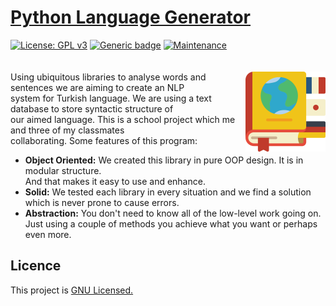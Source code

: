 # [Python Language Generator](https://www.wikizeroo.org/index.php?q=aHR0cHM6Ly9lbi53aWtpcGVkaWEub3JnL3dpa2kvTmV1cm8tbGluZ3Vpc3RpY19wcm9ncmFtbWluZw)
[![License: GPL v3](https://img.shields.io/badge/License-GPLv3-blue.svg)](https://www.gnu.org/licenses/gpl-3.0) [![Generic badge](https://img.shields.io/badge/version-v1.0.1-brightgreen.svg)](https://shields.io/) [![Maintenance](https://img.shields.io/badge/Maintained%3F-yes-blueviolet.svg)](https://GitHub.com/Naereen/StrapDown.js/graphs/commit-activity)
<br><br><br><img width="128" src="./icon/app_icon.png" align="right">
Using ubiquitous libraries to analyse words and sentences we are aiming to create an NLP<br> system for
Turkish language. We are using a text database to store syntactic structure of<br> our aimed language. This
is a school project which me and three of my classmates<br> collaborating. Some features of this program:
* __Object Oriented:__ We created this library in pure OOP design. It is in modular structure.<br> And that makes it easy to use and enhance.
* __Solid:__ We tested each library in every situation and we find a solution which is never prone to cause errors.
* __Abstraction:__ You don't need to know all of the low-level work going on. Just using a couple of methods you achieve what you want or perhaps even more.
## Licence 
This project is [GNU Licensed.](https://gitlab.com/mberakoc/cse3063f19p2_alekesiz_mtanacioglu_mbkoc_sozyurt/blob/master/LICENSE)